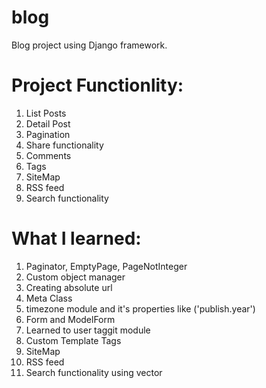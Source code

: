# blog
Blog project using Django framework.

# Project Functionlity:
1. List Posts
2. Detail Post
3. Pagination
4. Share functionality
5. Comments
6. Tags
7. SiteMap
8. RSS feed
9. Search functionality

# What I learned:
1. Paginator, EmptyPage, PageNotInteger
2. Custom object manager
3. Creating absolute url
4. Meta Class
5. timezone module and it's properties like ('publish.year')
6. Form and ModelForm
7. Learned to user taggit module
8. Custom Template Tags
9. SiteMap
10. RSS feed
11. Search functionality using vector

